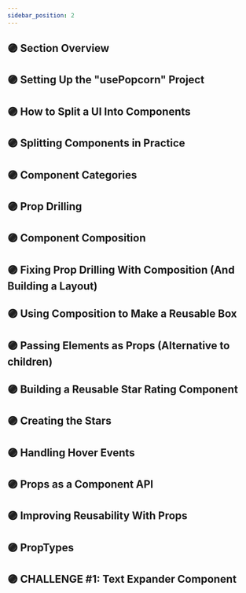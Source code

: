 ```yaml
---
sidebar_position: 2
---
```


## 🟣 Section Overview

## 🟣 Setting Up the "usePopcorn" Project

## 🟣 How to Split a UI Into Components

## 🟣 Splitting Components in Practice

## 🟣 Component Categories

## 🟣 Prop Drilling

## 🟣 Component Composition

## 🟣 Fixing Prop Drilling With Composition (And Building a Layout)

## 🟣 Using Composition to Make a Reusable Box

## 🟣 Passing Elements as Props (Alternative to children)

## 🟣 Building a Reusable Star Rating Component

## 🟣 Creating the Stars

## 🟣 Handling Hover Events

## 🟣 Props as a Component API

## 🟣 Improving Reusability With Props

## 🟣 PropTypes

## 🟣 CHALLENGE #1: Text Expander Component
